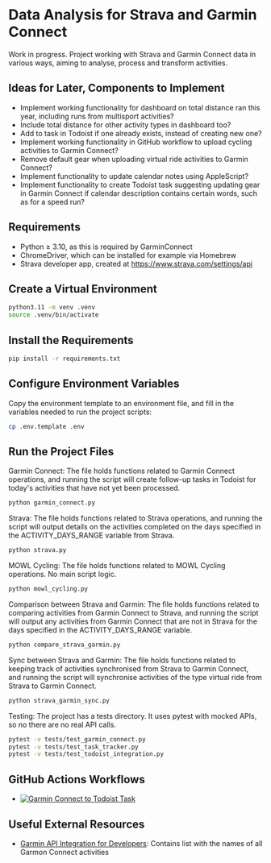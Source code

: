 # Data Analysis for Strava and Garmin Connect

Work in progress. Project working with Strava and Garmin Connect data in various ways, aiming to analyse, process and transform activities.

## Ideas for Later, Components to Implement

- Implement working functionality for dashboard on total distance ran this year, including runs from multisport activities?
- Include total distance for other activity types in dashboard too?
- Add to task in Todoist if one already exists, instead of creating new one?
- Implement working functionality in GitHub workflow to upload cycling activities to Garmin Connect?
- Remove default gear when uploading virtual ride activities to Garmin Connect?
- Implement functionality to update calendar notes using AppleScript?
- Implement functionality to create Todoist task suggesting updating gear in Garmin Connect if calendar description contains certain words, such as for a speed run?

## Requirements

- Python ≥ 3.10, as this is required by GarminConnect
- ChromeDriver, which can be installed for example via Homebrew
- Strava developer app, created at <https://www.strava.com/settings/api>

## Create a Virtual Environment

```bash
python3.11 -m venv .venv
source .venv/bin/activate
```

## Install the Requirements

```bash
pip install -r requirements.txt
```

## Configure Environment Variables

Copy the environment template to an environment file, and fill in the variables needed to run the project scripts:

```bash
cp .env.template .env
```

## Run the Project Files

Garmin Connect:
The file holds functions related to Garmin Connect operations, and running the script will create follow-up tasks in Todoist for today's activities that have not yet been processed.

```bash
python garmin_connect.py
```

Strava:
The file holds functions related to Strava operations, and running the script will output details on the activities completed on the days specified in the ACTIVITY_DAYS_RANGE variable from Strava.

```bash
python strava.py
```

MOWL Cycling:
The file holds functions related to MOWL Cycling operations. No main script logic.

```bash
python mowl_cycling.py
```

Comparison between Strava and Garmin:
The file holds functions related to comparing activities from Garmin Connect to Strava, and running the script will output any activities from Garmin Connect that are not in Strava for the days specified in the ACTIVITY_DAYS_RANGE variable.

```bash
python compare_strava_garmin.py
```

Sync between Strava and Garmin:
The file holds functions related to keeping track of activities synchronised from Strava to Garmin Connect, and running the script will synchronise activities of the type virtual ride from Strava to Garmin Connect.

```bash
python strava_garmin_sync.py
```

Testing:
The project has a tests directory. It uses pytest with mocked APIs, so no there are no real API calls.

```bash
pytest -v tests/test_garmin_connect.py
pytest -v tests/test_task_tracker.py
pytest -v tests/test_todoist_integration.py
```

## GitHub Actions Workflows

- [![Garmin Connect to Todoist Task](https://github.com/theaholtlund/analyse-garmin-strava/actions/workflows/garmin_task.yml/badge.svg)](https://github.com/theaholtlund/analyse-garmin-strava/actions/workflows/garmin_task.yml)

## Useful External Resources

- [Garmin API Integration for Developers](https://help.validic.com/space/VCS/1681490020/Garmin+API+Integration+for+Developers): Contains list with the names of all Garmon Connect activities
